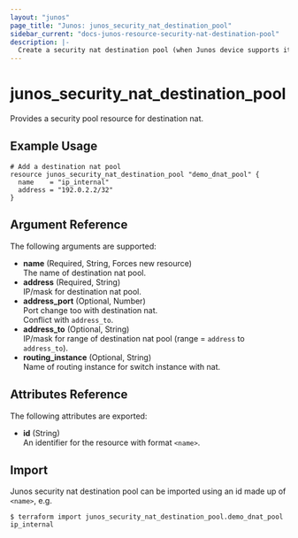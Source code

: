 ```yaml
---
layout: "junos"
page_title: "Junos: junos_security_nat_destination_pool"
sidebar_current: "docs-junos-resource-security-nat-destination-pool"
description: |-
  Create a security nat destination pool (when Junos device supports it)
---
```


# junos_security_nat_destination_pool

Provides a security pool resource for destination nat.

## Example Usage

```hcl
# Add a destination nat pool
resource junos_security_nat_destination_pool "demo_dnat_pool" {
  name    = "ip_internal"
  address = "192.0.2.2/32"
}
```

## Argument Reference

The following arguments are supported:

- **name** (Required, String, Forces new resource)  
  The name of destination nat pool.
- **address** (Required, String)  
  IP/mask for destination nat pool.
- **address_port** (Optional, Number)  
  Port change too with destination nat.  
  Conflict with `address_to`.
- **address_to** (Optional, String)  
  IP/mask for range of destination nat pool (range = `address` to `address_to`).
- **routing_instance** (Optional, String)  
  Name of routing instance for switch instance with nat.

## Attributes Reference

The following attributes are exported:

- **id** (String)  
  An identifier for the resource with format `<name>`.

## Import

Junos security nat destination pool can be imported using an id made up of `<name>`, e.g.

```shell
$ terraform import junos_security_nat_destination_pool.demo_dnat_pool ip_internal
```
